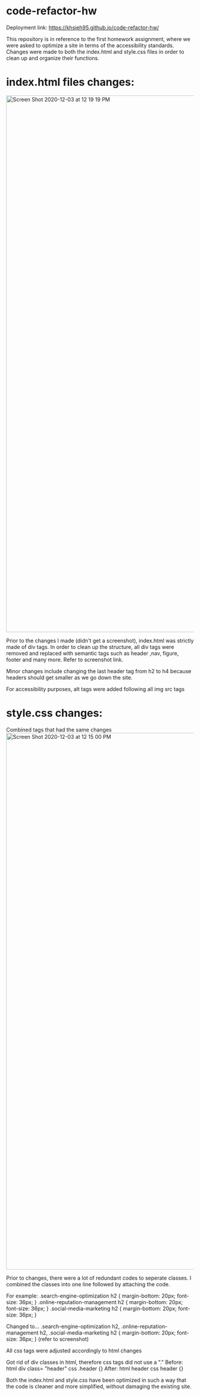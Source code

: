 # code-refactor-hw

Deployment link:  https://khsieh95.github.io/code-refactor-hw/ 

This repository is in reference to the first homework assignment, where we were asked to optimize  a site 
in terms of the accessibility standards. Changes were made to both the index.html and style.css files in 
order to clean up and organize their functions. 

# index.html files changes:
<!-- Removed div tags and replaced with semantics -->
<img width="1440" alt="Screen Shot 2020-12-03 at 12 19 19 PM" src="https://user-images.githubusercontent.com/74025123/101083735-d36a7000-3561-11eb-8486-1ebe6b49f10f.png">

Prior to the changes I made (didn't get a screenshot), index.html was strictly made of div tags. In order 
to clean up the structure, all div tags were removed and replaced with semantic tags such as header ,nav, figure, footer and many more. Refer to screenshot link. 

Minor changes include changing the last header tag from h2 to h4 because headers should get smaller as we go down the site.

For accessibility purposes, alt tags were added following all img src tags

# style.css changes:
Combined tags that had the same changes
<img width="1440" alt="Screen Shot 2020-12-03 at 12 15 00 PM" src="https://user-images.githubusercontent.com/74025123/101083139-648d1700-3561-11eb-8311-e83427c8ede9.png">

Prior to changes, there were a lot of redundant codes to seperate classes. I combined the classes into one line followed by attaching the code. 

For example: 
.search-engine-optimization h2 {
    margin-bottom: 20px;
    font-size: 36px;
}
.online-reputation-management h2 {
    margin-bottom: 20px;
    font-size: 36px;
}
.social-media-marketing h2 {
    margin-bottom: 20px;
    font-size: 36px;
}

Changed to... 
.search-engine-optimization h2, .online-reputation-management h2, .social-media-marketing h2 {
    margin-bottom: 20px;
    font-size: 36px;
} 
(refer to screenshot)

All css tags were adjusted accordingly to html changes

Got rid of div classes in html, therefore css tags did not use a "."
Before: html div class= "header" css .header {}
After: html header css header {} 

Both the index.html and style.css have been optimized in such a way that the code is cleaner and more simplified, without damaging the existing site.